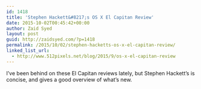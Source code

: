 ```yaml
---
id: 1418
title: 'Stephen Hackett&#8217;s OS X El Capitan Review'
date: 2015-10-02T00:45:42+00:00
author: Zaid Syed
layout: post
guid: http://zaidsyed.com/?p=1418
permalink: /2015/10/02/stephen-hacketts-os-x-el-capitan-review/
linked_list_url:
  - http://www.512pixels.net/blog/2015/9/os-x-el-capitan-review
---
```

I&#8217;ve been behind on these El Capitan reviews lately, but Stephen Hackett&#8217;s is concise, and gives a good overview of what&#8217;s new.
